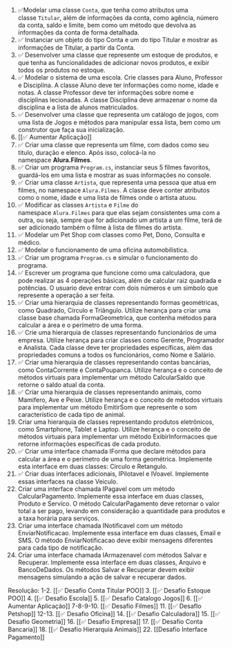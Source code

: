 1. ✅Modelar uma classe `Conta`, que tenha como atributos uma classe `Titular`, além de informações da conta, como agência, número da conta, saldo e limite, bem como um método que devolva as informações da conta de forma detalhada.
2. ✅ Instanciar um objeto do tipo Conta e um do tipo Titular e mostrar as informações de Titular, a partir da Conta.
3. ✅ Desenvolver uma classe que represente um estoque de produtos, e que tenha as funcionalidades de adicionar novos produtos, e exibir todos os produtos no estoque.
4. ✅ Modelar o sistema de uma escola. Crie classes para Aluno, Professor e Disciplina. A classe Aluno deve ter informações como nome, idade e notas. A classe Professor deve ter informações sobre nome e disciplinas lecionadas. A classe Disciplina deve armazenar o nome da disciplina e a lista de alunos matriculados.
5. ✅ Desenvolver uma classe que representa um catálogo de jogos, com uma lista de Jogos e métodos para manipular essa lista, bem como um construtor que faça sua inicialização.
6. [[✅  Aumentar Aplicação]]
7. ✅ Criar uma classe que representa um filme, com dados como seu titulo, duração e elenco. Após isso, colocá-la no namespace **Alura.Filmes**.
8. ✅ Criar um programa `Program.cs`, instanciar seus 5 filmes favoritos, guardá-los em uma lista e mostrar as suas informações no console.
9. ✅ Criar uma classe `Artista`, que representa uma pessoa que atua em filmes, no namespace `Alura.Filmes`. A classe deve conter atributos como o nome, idade e uma lista de filmes onde o artista atuou.
10. ✅ Modificar as classes `Artista` e `Filme` do namespace `Alura.Filmes` para que elas sejam consistentes uma com a outra, ou seja, sempre que for adicionado um artista a um filme, terá de ser adicionado também o filme à lista de filmes do artista.
11. ✅ Modelar um Pet Shop com classes como Pet, Dono, Consulta e médico.
12. ✅ Modelar o funcionamento de uma oficina automobilistica.
13. ✅ Criar um programa `Program.cs` e simular o funcionamento do programa.
14. ✅ Escrever um programa que funcione como uma calculadora, que pode realizar as 4 operações básicas, além de calcular raiz quadrada e potências. O usuario deve entrar com dois números e um simbolo que represente a operação a ser feita.
15. ✅ Criar uma hierarquia de classes representando formas geométricas, como Quadrado, Círculo e Triângulo. Utilize herança para criar uma classe base chamada FormaGeometrica, que contenha métodos para calcular a área e o perímetro de uma forma.
16. ✅ Crie uma hierarquia de classes representando funcionários de uma empresa. Utilize herança para criar classes como Gerente, Programador e Analista. Cada classe deve ter propriedades específicas, além das propriedades comuns a todos os funcionários, como Nome e Salário.
17. ✅ Criar uma hierarquia de classes representando contas bancárias, como ContaCorrente e ContaPoupanca. Utilize herança e o conceito de métodos virtuais para implementar um método CalcularSaldo que retorne o saldo atual da conta.
18. ✅ Criar uma hierarquia de classes representando animais, como Mamifero, Ave e Peixe. Utilize herança e o conceito de métodos virtuais para implementar um método EmitirSom que represente o som característico de cada tipo de animal.
19. Criar uma hierarquia de classes representando produtos eletrônicos, como Smartphone, Tablet e Laptop. Utilize herança e o conceito de métodos virtuais para implementar um método ExibirInformacoes que retorne informações específicas de cada produto.
20. ✅ Criar uma interface chamada IForma que declare métodos para calcular a área e o perímetro de uma forma geométrica. Implemente esta interface em duas classes: Circulo e Retangulo.
21. ✅ Criar duas interfaces adicionais, IPilotavel e IVoavel. Implemente essas interfaces na classe Veiculo.
22. Criar uma interface chamada IPagavel com um método CalcularPagamento. Implemente essa interface em duas classes, Produto e Servico. O método CalcularPagamento deve retornar o valor total a ser pago, levando em consideração a quantidade para produtos e a taxa horária para serviços.
23. Criar uma interface chamada INotificavel com um método EnviarNotificacao. Implemente essa interface em duas classes, Email e SMS. O método EnviarNotificacao deve exibir mensagens diferentes para cada tipo de notificação.
24. Criar uma interface chamada IArmazenavel com métodos Salvar e Recuperar. Implemente essa interface em duas classes, Arquivo e BancoDeDados. Os métodos Salvar e Recuperar devem exibir mensagens simulando a ação de salvar e recuperar dados.

Resolução:
1-2. [[✅ Desafio Conta Titular POO]]
3. [[✅ Desafio Estoque POO]]
4. [[✅ Desafio Escola]]
5. [[✅ Desafio Catalogo Jogos]]
6. [[✅  Aumentar Aplicação]]
7-8-9-10. [[✅ Desafio Filmes]]
11.  [[✅ DesafIo Petshop]]
12-13. [[✅ Desafio Oficina]]
14. [[✅ Desafio Calculadora]]
15. [[✅ Desafio Geometria]]
16. [[✅ Desafio Empresa]]
17. [[✅ Desafio Conta Bancaria]]
18. [[✅ Desafio Hierarquia Animais]]
22. [[Desafio Interface Pagamento]]